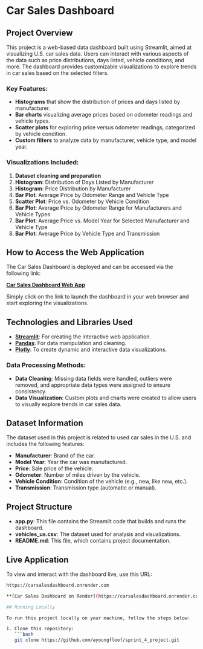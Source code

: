 # Car Sales Dashboard

## Project Overview

This project is a web-based data dashboard built using Streamlit, aimed at visualizing U.S. car sales data. Users can interact with various aspects of the data such as price distributions, days listed, vehicle conditions, and more. The dashboard provides customizable visualizations to explore trends in car sales based on the selected filters.

### Key Features:
- **Histograms** that show the distribution of prices and days listed by manufacturer.
- **Bar charts** visualizing average prices based on odometer readings and vehicle types.
- **Scatter plots** for exploring price versus odometer readings, categorized by vehicle condition.
- **Custom filters** to analyze data by manufacturer, vehicle type, and model year.

### Visualizations Included:
1. **Dataset cleaning and preparation**
2. **Histogram**: Distribution of Days Listed by Manufacturer
3. **Histogram**: Price Distribution by Manufacturer
4. **Bar Plot**: Average Price by Odometer Range and Vehicle Type
5. **Scatter Plot**: Price vs. Odometer by Vehicle Condition
6. **Bar Plot**: Average Price by Odometer Range for Manufacturers and Vehicle Types
7. **Bar Plot**: Average Price vs. Model Year for Selected Manufacturer and Vehicle Type
8. **Bar Plot**: Average Price by Vehicle Type and Transmission

## How to Access the Web Application

The Car Sales Dashboard is deployed and can be accessed via the following link:

[**Car Sales Dashboard Web App**](https://your-app-link-here)  

Simply click on the link to launch the dashboard in your web browser and start exploring the visualizations.

## Technologies and Libraries Used

- **[Streamlit](https://streamlit.io/)**: For creating the interactive web application.
- **[Pandas](https://pandas.pydata.org/)**: For data manipulation and cleaning.
- **[Plotly](https://plotly.com/python/)**: To create dynamic and interactive data visualizations.
  
### Data Processing Methods:
- **Data Cleaning**: Missing data fields were handled, outliers were removed, and appropriate data types were assigned to ensure consistency.
- **Data Visualization**: Custom plots and charts were created to allow users to visually explore trends in car sales data.

## Dataset Information

The dataset used in this project is related to used car sales in the U.S. and includes the following features:
- **Manufacturer**: Brand of the car.
- **Model Year**: Year the car was manufactured.
- **Price**: Sale price of the vehicle.
- **Odometer**: Number of miles driven by the vehicle.
- **Vehicle Condition**: Condition of the vehicle (e.g., new, like new, etc.).
- **Transmission**: Transmission type (automatic or manual).

## Project Structure

- **app.py**: This file contains the Streamlit code that builds and runs the dashboard.
- **vehicles_us.csv**: The dataset used for analysis and visualizations.
- **README.md**: This file, which contains project documentation.

## Live Application
To view and interact with the dashboard live, use this URL:

```bash
https://carsalesdashboard.onrender.com

**[Car Sales Dashboard on Render](https://carsalesdashboard.onrender.com)**

## Running Locally

To run this project locally on your machine, follow the steps below:

1. Clone this repository:
   ```bash
   git clone https://github.com/ayoungfloof/sprint_4_project.git